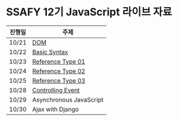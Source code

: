 # SSAFY 12기 JavaScript 라이브 자료

| 진행일 | 주제                    |
| ------ | ----------------------- |
| 10/21  | [DOM](./01_DOM/)          |
| 10/22  | [Basic Syntax](./02_Basic_Syntax/)     |
| 10/23  | [Reference Type 01](./03_Reference_Type_01/)    |
| 10/24  | [Reference Type 02](./04_Objects/)       |
| 10/25  | [Reference Type 03](./05_Array/)       |
| 10/28  | [Controlling Event](./06_Controlling_Event/)       |
| 10/29  | Asynchronous JavaScript |
| 10/30  | Ajax with Django        |

